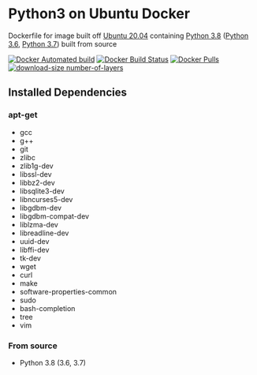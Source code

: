 # Python3 on Ubuntu Docker

Dockerfile for image built off [Ubuntu 20.04](https://wiki.ubuntu.com/FocalFossa/ReleaseNotes/20.04) containing [Python 3.8](https://www.python.org/downloads/release/python-381/) ([Python 3.6](https://www.python.org/downloads/release/python-368/), [Python 3.7](https://www.python.org/downloads/release/python-374/)) built from source

[![Docker Automated build](https://img.shields.io/docker/automated/matthewfeickert/docker-python3-ubuntu.svg)](https://hub.docker.com/r/matthewfeickert/docker-python3-ubuntu/)
[![Docker Build Status](https://img.shields.io/docker/build/matthewfeickert/docker-python3-ubuntu.svg)](https://hub.docker.com/r/matthewfeickert/docker-python3-ubuntu/builds/)
[![Docker Pulls](https://img.shields.io/docker/pulls/matthewfeickert/docker-python3-ubuntu.svg)](https://hub.docker.com/r/matthewfeickert/docker-python3-ubuntu/)
[![download-size number-of-layers](https://images.microbadger.com/badges/image/matthewfeickert/docker-python3-ubuntu.svg)](https://microbadger.com/images/matthewfeickert/docker-python3-ubuntu)

## Installed Dependencies

### apt-get
- gcc
- g++
- git
- zlibc
- zlib1g-dev
- libssl-dev
- libbz2-dev
- libsqlite3-dev
- libncurses5-dev
- libgdbm-dev
- libgdbm-compat-dev
- liblzma-dev
- libreadline-dev
- uuid-dev
- libffi-dev
- tk-dev
- wget
- curl
- make
- software-properties-common
- sudo
- bash-completion
- tree
- vim

### From source

- Python 3.8 (3.6, 3.7)
